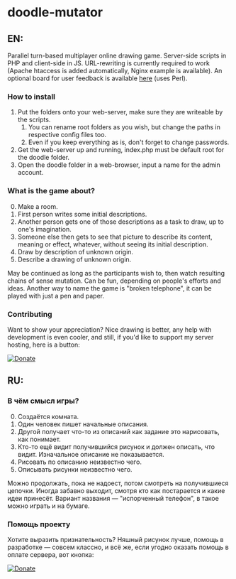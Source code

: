 ﻿# doodle-mutator

## EN:

Parallel turn-based multiplayer online drawing game.
Server-side scripts in PHP and client-side in JS.
URL-rewriting is currently required to work (Apache htaccess is added automatically, Nginx example is available).
An optional board for user feedback is available [here](https://github.com/f2d/bakareha) (uses Perl).

### How to install

1. Put the folders onto your web-server, make sure they are writeable by the scripts.
	1. You can rename root folders as you wish, but change the paths in respective config files too.
	2. Even if you keep everything as is, don't forget to change passwords.
2. Get the web-server up and running, index.php must be default root for the doodle folder.
3. Open the doodle folder in a web-browser, input a name for the admin account.

### What is the game about?

0. Make a room.
1. First person writes some initial descriptions.
2. Another person gets one of those descriptions as a task to draw, up to one's imagination.
3. Someone else then gets to see that picture to describe its content, meaning or effect, whatever, without seeing its initial description.
4. Draw by description of unknown origin.
5. Describe a drawing of unknown origin.

May be continued as long as the participants wish to, then watch resulting chains of sense mutation.
Can be fun, depending on people's efforts and ideas.
Another way to name the game is "broken telephone", it can be played with just a pen and paper.

### Contributing

Want to show your appreciation?
Nice drawing is better, any help with development is even cooler, and still, if you'd like to support my server hosting, here is a button:

[![Donate](https://img.shields.io/badge/Donate-PayPal-blue.svg)](https://www.paypal.com/cgi-bin/webscr?cmd=_s-xclick&hosted_button_id=PY8G49CJCDQLU)

## RU:

### В чём смысл игры?

0. Создаётся комната.
1. Один человек пишет начальные описания.
2. Другой получает что-то из описаний как задание это нарисовать, как понимает.
3. Кто-то ещё видит получившийся рисунок и должен описать, что видит. Изначальное описание не показывается.
4. Рисовать по описанию неизвестно чего.
5. Описывать рисунки неизвестно чего.

Можно продолжать, пока не надоест, потом смотреть на получившиеся цепочки.
Иногда забавно выходит, смотря кто как постарается и какие идеи принесёт.
Вариант названия — "испорченный телефон", в такое можно играть и на бумаге.

### Помощь проекту

Хотите выразить признательность?
Няшный рисунок лучше, помощь в разработке — совсем классно, и всё же, если угодно оказать помощь в оплате сервера, вот кнопка:

[![Donate](https://img.shields.io/badge/Donate-PayPal-blue.svg)](https://www.paypal.com/cgi-bin/webscr?cmd=_s-xclick&hosted_button_id=PY8G49CJCDQLU)